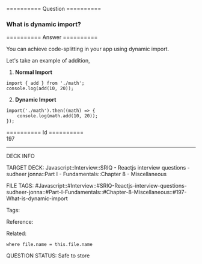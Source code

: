 ========== Question ==========  

### What is dynamic import?  

========== Answer ==========  

You can achieve code-splitting in your app using dynamic import.

Let's take an example of addition,

1.  **Normal Import**

<!-- codeblock-start -->
<pre><code class="hljs language-javascript"><span class="hljs-keyword">import</span> { add } <span class="hljs-keyword">from</span> <span class="hljs-string">'./math'</span>;
<span class="hljs-variable language_">console</span>.<span class="hljs-title function_">log</span>(<span class="hljs-title function_">add</span>(<span class="hljs-number">10</span>, <span class="hljs-number">20</span>));
</code></pre>
<!-- codeblock-end -->

2.  **Dynamic Import**

<!-- codeblock-start -->
<pre><code class="hljs language-javascript"><span class="hljs-keyword">import</span>(<span class="hljs-string">'./math'</span>).<span class="hljs-title function_">then</span>(<span class="hljs-function">(<span class="hljs-params">math</span>) =></span> {
    <span class="hljs-variable language_">console</span>.<span class="hljs-title function_">log</span>(math.<span class="hljs-title function_">add</span>(<span class="hljs-number">10</span>, <span class="hljs-number">20</span>));
});
</code></pre>
<!-- codeblock-end -->

========== Id ==========  
197

---

DECK INFO

TARGET DECK: Javascript::Interview::SRIQ - Reactjs interview questions - sudheer jonna::Part I - Fundamentals::Chapter 8 - Miscellaneous

FILE TAGS: #Javascript::#Interview::#SRIQ-Reactjs-interview-questions-sudheer-jonna::#Part-I-Fundamentals::#Chapter-8-Miscellaneous::#197-What-is-dynamic-import

Tags:

Reference:

Related:

```dataview
where file.name = this.file.name
```
QUESTION STATUS: Safe to store
